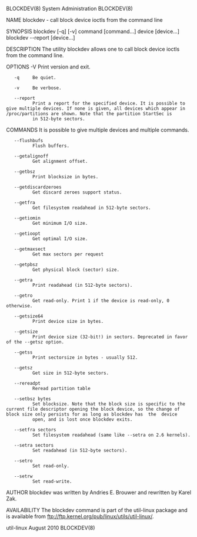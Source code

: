 BLOCKDEV(8)                                                                                 System Administration                                                                                 BLOCKDEV(8)



NAME
       blockdev - call block device ioctls from the command line

SYNOPSIS
       blockdev [-q] [-v] command [command...]  device [device...]
       blockdev --report [device...]

DESCRIPTION
       The utility blockdev allows one to call block device ioctls from the command line.

OPTIONS
       -V     Print version and exit.

       -q     Be quiet.

       -v     Be verbose.

       --report
              Print a report for the specified device. It is possible to give multiple devices. If none is given, all devices which appear in /proc/partitions are shown. Note that the partition StartSec is
              in 512-byte sectors.

COMMANDS
       It is possible to give multiple devices and multiple commands.

       --flushbufs
              Flush buffers.

       --getalignoff
              Get alignment offset.

       --getbsz
              Print blocksize in bytes.

       --getdiscardzeroes
              Get discard zeroes support status.

       --getfra
              Get filesystem readahead in 512-byte sectors.

       --getiomin
              Get minimum I/O size.

       --getioopt
              Get optimal I/O size.

       --getmaxsect
              Get max sectors per request

       --getpbsz
              Get physical block (sector) size.

       --getra
              Print readahead (in 512-byte sectors).

       --getro
              Get read-only. Print 1 if the device is read-only, 0 otherwise.

       --getsize64
              Print device size in bytes.

       --getsize
              Print device size (32-bit!) in sectors. Deprecated in favor of the --getsz option.

       --getss
              Print sectorsize in bytes - usually 512.

       --getsz
              Get size in 512-byte sectors.

       --rereadpt
              Reread partition table

       --setbsz bytes
              Set blocksize. Note that the block size is specific to the current file descriptor opening the block device, so the change of block size only persists for as long as blockdev has  the  device
              open, and is lost once blockdev exits.

       --setfra sectors
              Set filesystem readahead (same like --setra on 2.6 kernels).

       --setra sectors
              Set readahead (in 512-byte sectors).

       --setro
              Set read-only.

       --setrw
              Set read-write.

AUTHOR
       blockdev was written by Andries E. Brouwer and rewritten by Karel Zak.

AVAILABILITY
       The blockdev command is part of the util-linux package and is available from ftp://ftp.kernel.org/pub/linux/utils/util-linux/.




util-linux                                                                                       August 2010                                                                                      BLOCKDEV(8)
